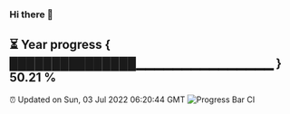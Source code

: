 ### Hi there 👋
⏳ Year progress { ███████████████▁▁▁▁▁▁▁▁▁▁▁▁▁▁▁ } 50.21 %
---
⏰ Updated on Sun, 03 Jul 2022 06:20:44 GMT
![Progress Bar CI](https://github.com/liununu/liununu/workflows/Progress%20Bar%20CI/badge.svg)
